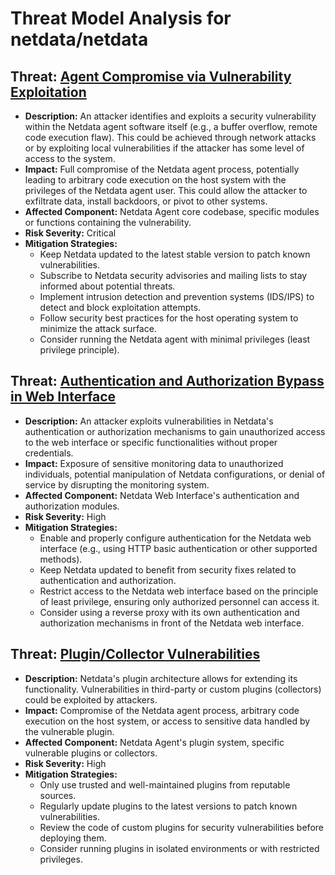 # Threat Model Analysis for netdata/netdata

## Threat: [Agent Compromise via Vulnerability Exploitation](./threats/agent_compromise_via_vulnerability_exploitation.md)

- **Description:** An attacker identifies and exploits a security vulnerability within the Netdata agent software itself (e.g., a buffer overflow, remote code execution flaw). This could be achieved through network attacks or by exploiting local vulnerabilities if the attacker has some level of access to the system.
- **Impact:** Full compromise of the Netdata agent process, potentially leading to arbitrary code execution on the host system with the privileges of the Netdata agent user. This could allow the attacker to exfiltrate data, install backdoors, or pivot to other systems.
- **Affected Component:** Netdata Agent core codebase, specific modules or functions containing the vulnerability.
- **Risk Severity:** Critical
- **Mitigation Strategies:**
    - Keep Netdata updated to the latest stable version to patch known vulnerabilities.
    - Subscribe to Netdata security advisories and mailing lists to stay informed about potential threats.
    - Implement intrusion detection and prevention systems (IDS/IPS) to detect and block exploitation attempts.
    - Follow security best practices for the host operating system to minimize the attack surface.
    - Consider running the Netdata agent with minimal privileges (least privilege principle).

## Threat: [Authentication and Authorization Bypass in Web Interface](./threats/authentication_and_authorization_bypass_in_web_interface.md)

- **Description:** An attacker exploits vulnerabilities in Netdata's authentication or authorization mechanisms to gain unauthorized access to the web interface or specific functionalities without proper credentials.
- **Impact:** Exposure of sensitive monitoring data to unauthorized individuals, potential manipulation of Netdata configurations, or denial of service by disrupting the monitoring system.
- **Affected Component:** Netdata Web Interface's authentication and authorization modules.
- **Risk Severity:** High
- **Mitigation Strategies:**
    - Enable and properly configure authentication for the Netdata web interface (e.g., using HTTP basic authentication or other supported methods).
    - Keep Netdata updated to benefit from security fixes related to authentication and authorization.
    - Restrict access to the Netdata web interface based on the principle of least privilege, ensuring only authorized personnel can access it.
    - Consider using a reverse proxy with its own authentication and authorization mechanisms in front of the Netdata web interface.

## Threat: [Plugin/Collector Vulnerabilities](./threats/plugincollector_vulnerabilities.md)

- **Description:** Netdata's plugin architecture allows for extending its functionality. Vulnerabilities in third-party or custom plugins (collectors) could be exploited by attackers.
- **Impact:** Compromise of the Netdata agent process, arbitrary code execution on the host system, or access to sensitive data handled by the vulnerable plugin.
- **Affected Component:** Netdata Agent's plugin system, specific vulnerable plugins or collectors.
- **Risk Severity:** High
- **Mitigation Strategies:**
    - Only use trusted and well-maintained plugins from reputable sources.
    - Regularly update plugins to the latest versions to patch known vulnerabilities.
    - Review the code of custom plugins for security vulnerabilities before deploying them.
    - Consider running plugins in isolated environments or with restricted privileges.

